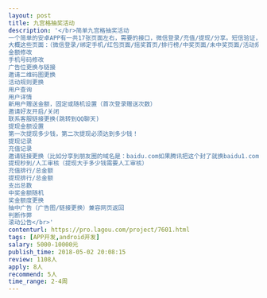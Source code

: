```yaml
---                
layout: post       
title: 九宫格抽奖活动           
description: '</br>简单九宫格抽奖活动一个简单的安卓APP有一共17张页面左右，需要的接口，微信登录/充值/提现/分享。短信验证，已有简单的UI，主要功能是现金抽奖，前端加后台！大概这些页面：（微信登录/绑定手机/红包页面/摇奖首页/排行榜/中奖页面/未中奖页面/活动规则/分享页面/个人中心/系统消息/我的钱包/提现页面/充值页面/零钱记录/设置页面）与后台简诉功能！</br>后台如下：金额修改手机号码修改广告位更换与链接邀请二维码图更换活动规则更换用户查询用户详情新用户赠送金额，固定或随机设置（首次登录赠送次数）邀请好友开启/关闭联系客服链接更换(跳转到QQ聊天)提现金额设置第一次提现多少钱，第二次提现必须达到多少钱！提现记录充值记录邀请链接更换（比如分享到朋友圈的域名是：baidu.com如果腾讯把这个封了就换baidu1.com）提现秒到/人工审核（提现大于多少钱需要人工审核）充值排行/总金额提现排行/总金额支出总数中奖金额随机奖金额度更换抽中广告（广告图/链接更换）兼容网页返回判断作弊滚动公告</br>'     
contenturl: https://pro.lagou.com/project/7601.html      
tags: [APP开发,android开发]            
salary: 5000-10000元          
publish_time: 2018-05-02 20:08:15         
review: 1108人                   
apply: 8人                   
recommend: 5人                   
time_range: 2-4周              
---                 
```

